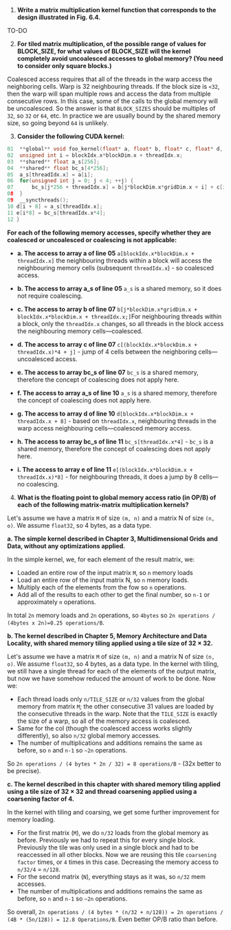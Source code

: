 1. **Write a matrix multiplication kernel function that corresponds to the design illustrated in Fig. 6.4.**

TO-DO

2. **For tiled matrix multiplication, of the possible range of values for BLOCK_SIZE, for what values of BLOCK_SIZE will the kernel completely avoid uncoalesced accesses to global memory? (You need to consider only square blocks.)**

Coalesced access requires that all of the threads in the warp access the neighboring cells. Warp is 32 neighbouring threads. If the block size is `<32`, then the warp will span multiple rows and access the data from multiple consecutive rows. In this case, some of the calls to the global memory will be uncoalesced. So the answer is that `BLOCK_SIZES` should be multiples of `32`, so `32` or `64`, etc. In practice we are usually bound by the shared memory size, so going beyond `64` is unlikely. 

3. **Consider the following CUDA kernel:**

```cpp
01  **global** void foo_kernel(float* a, float* b, float* c, float* d, float* e) {
02  unsigned int i = blockIdx.x*blockDim.x + threadIdx.x;
03  **shared** float a_s[256];
04  **shared** float bc_s[4*256];
05  a_s[threadIdx.x] = a[i];
06  for(unsigned int j = 0; j < 4; ++j) {
07      bc_s[j*256 + threadIdx.x] = b[j*blockDim.x*gridDim.x + i] + c[i*4 + j];
08  }
09  __syncthreads();
10 d[i + 8] = a_s[threadIdx.x];
11 e[i*8] = bc_s[threadIdx.x*4];
12 }
```


**For each of the following memory accesses, specify whether they are coalesced or uncoalesced or coalescing is not applicable:**

- **a. The access to array a of line 05**
`a[blockIdx.x*blockDim.x + threadIdx.x]` the neighbouring threads within a block will access the neighbouring memory cells (subsequent `threadIdx.x`) - so coalesced access. 

- **b. The access to array a_s of line 05**
`a_s` is a shared memory, so it does not require coalescing. 

- **c. The access to array b of line 07**
`b[j*blockDim.x*gridDim.x + blockIdx.x*blockDim.x + threadIdx.x;]`For neighbouring threads within a block, only the `threadIdx.x` changes, so all threads in the block access the neighbouring memory cells—coalesced.

- **d. The access to array c of line 07**
`c[(blockIdx.x*blockDim.x + threadIdx.x)*4 + j]` - jump of 4 cells between the neighboring cells—uncoalesced access. 

- **e. The access to array bc_s of line 07**
`bc_s` is a shared memory, therefore the concept of coalescing does not apply here. 

- **f. The access to array a_s of line 10**
`a_s` is a shared memory, therefore the concept of coalescing does not apply here. 

- **g. The access to array d of line 10**
`d[blockIdx.x*blockDim.x + threadIdx.x + 8]` - based on `threadIdx.x`, neighbouring threads in the warp access neighbouring cells—coalesced memory access.

- **h. The access to array bc_s of line 11**
`bc_s[threadIdx.x*4]` - `bc_s` is a shared memory, therefore the concept of coalescing does not apply here. 

- **i. The access to array e of line 11**
`e[(blockIdx.x*blockDim.x + threadIdx.x)*8]` - for neighbouring threads, it does a jump by 8 cells—no coalescing.

4. **What is the floating point to global memory access ratio (in OP/B) of each of the following matrix-matrix multiplication kernels?**

Let's assume we have a matrix `M` of size `(m, n)` and a matrix N of size `(n, o)`. We assume `float32`, so 4 bytes, as a data type. 

**a. The simple kernel described in Chapter 3, Multidimensional Grids and Data, without any optimizations applied.**

In the simple kernel, we, for each element of the result matrix, we:
- Loaded an entire row of the input matrix `M`, so `n` memory loads
- Load an entire row of the input matrix N, so `n` memory loads. 
- Multiply each of the elements from the fow so `n` operations.
- Add all of the results to each other to get the final number, so `n-1` or approximately `n` operations. 

In total `2n` memory loads and `2n` operations, so `4bytes` so `2n operations / (4bytes x 2n)=0.25 operations/B`.

**b. The kernel described in Chapter 5, Memory Architecture and Data Locality, with shared memory tiling applied using a tile size of 32 × 32.**

Let's assume we have a matrix `M` of size `(m, n)` and a matrix N of size `(n, o)`. We assume `float32`, so 4 bytes, as a data type. 
In the kernel with tiling, we still have a single thread for each of the elements of the output matrix, but now we have somehow reduced the amount of work to be done. Now we:
- Each thread loads only `n/TILE_SIZE` or `n/32` values from the global memory from matrix `M`; the other consecutive 31 values are loaded by the consecutive threads in the warp. Note that the `TILE_SIZE` is exactly the size of a warp, so all of the memory access is coalesced. 
- Same for the col (though the coalesced access works slightly differently), so also `n/32` global memory accesses. 
- The number of multiplications and additions remains the same as before, so `n` and `n-1` so `~2n` operations. 

So `2n operations / (4 bytes * 2n / 32) = 8 operations/B` - (32x better to be precise). 


**c. The kernel described in this chapter with shared memory tiling applied using a tile size of 32 × 32 and thread coarsening applied using a coarsening factor of 4.**

In the kernel with tiling and coarsing, we get some further improvement for memory loading. 

- For the first matrix (`M`), we do `n/32` loads from the global memory as before. Previously we had to repeat this for every single block. Previously the tile was only used in a single block and had to be reaccessed in all other blocks. Now we are reusing this tile `coarsening factor` times, or `4` times in this case. Decreasing the memory access to `n/32/4` = `n/128`.
- For the second matrix (`N`), everything stays as it was, so `n/32` mem accesses. 
- The number of multiplications and additions remains the same as before, so `n` and `n-1` so `~2n` operations. 

So overall, `2n operations / (4 bytes * (n/32 + n/128)) = 2n operations / (4B * (5n/128)) = 12.8 Operations/B`. Even better OP/B ratio than before.
